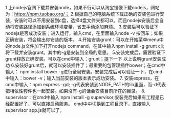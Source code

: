    1.上nodejs官网下载并安装node，如果不行可以从淘宝镜像下载nodejs，网站为：https://npm.taobao.org/；
   2.根据自己的电脑系统下载正确的安装包进行安装，安装时可以不用安装到c盘，选择d盘文件夹都可以，而且nodejs安装后会自动将安装路径添加到系统环境变量，省去手动添加麻烦。
   3.安装后可以验证下nodejs是否成功安装；进入运行，输入cmd，在里面输入node -v 按回车；如果正确安装，将会输出你安装的版本。
 4.开始安装grunt：可以在开始菜单menu中的node.js文件加下打开nodejs command，在其中输入npm install -g grunt cli;将下载并安装grunt。其中的-g是安装到全局的意思。
  5.安装完成后，需要验证下grunt释放正确安装。可以在cmd中输入：grunt；提下一下
   以上说明grunt安装成功
  6.安装好grunt后，就可以安装插件了；最重要的包管理插件bower；在cmd中输入： npm install bower -g进行全局安装。安装完成后可以验证一下，在cmd中输入：bower -v；输入当前安装的版本表示成功安装。
  7. 安装express，在cmd中输入：npm express -gd;   -g代表安装到NODE_PATH的lib里面，而-d代表把相依性套件也一起安装。如果沒有-g的话会安装目前所在的目录。
 8. supervisor：在cmd中输入:npm install -g supervisor;安装完后如果有工程是已经配置好了，可以直接启动服务。  								cmd中中切换到工程目录下，直接输入supervisor app.js就可以了。